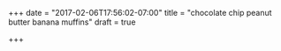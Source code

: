 +++
date = "2017-02-06T17:56:02-07:00"
title = "chocolate chip peanut butter banana muffins"
draft = true

+++

